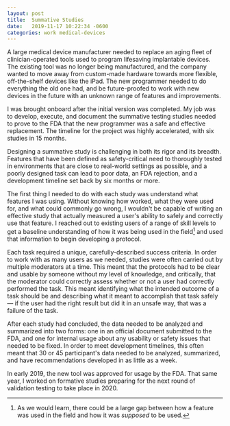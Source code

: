 ```yaml
---
layout: post
title:	Summative Studies
date:   2019-11-17 10:22:34 -0600
categories: work medical-devices
---
```


A large medical device manufacturer needed to replace an aging fleet of clinician-operated tools used to program lifesaving implantable devices. The existing tool was no longer being manufactured, and the company wanted to move away from custom-made hardware towards more flexible, off-the-shelf devices like the iPad. The new programmer needed to do everything the old one had, and be future-proofed to work with new devices in the future with an unknown range of features and improvements.

I was brought onboard after the initial version was completed. My job was to develop, execute, and document the summative testing studies needed to prove to the FDA that the new programmer was a safe and effective replacement. The timeline for the project was highly accelerated, with six studies in 15 months.

Designing a summative study is challenging in both its rigor and its breadth. Features that have been defined as safety-critical need to thoroughly tested in environments that are close to real-world settings as possible, and a poorly designed task can lead to poor data, an FDA rejection, and a development timeline set back by six months or more. 

The first thing I needed to do with each study was understand what features I was using. Without knowing how worked, what they were used for, and what could commonly go wrong, I wouldn't be capable of writing an effective study that actually measured a user's ability to safely and correctly use that feature. I reached out to existing users of a range of skill levels to get a baseline understanding of how it was being used in the field[^field_use] and used that information to begin developing a protocol.

Each task required a unique, carefully-described success criteria. In order to work with as many users as we needed, studies were often carried out by multiple moderators at a time. This meant that the protocols had to be clear and usable by someone without my level of knowledge, and critically, that the moderator could correctly assess whether or not a user had correctly performed the task. This meant identifying what the intended outcome of a task should be and describing what it meant to accomplish that task safely — if the user had the right result but did it in an unsafe way, that was a failure of the task.

After each study had concluded, the data needed to be analyzed and summarized into two forms: one in an official document submitted to the FDA, and one for internal usage about any usability or safety issues that needed to be fixed. In order to meet development timelines, this often meant that 30 or 45 participant's data needed to be analyzed, summarized, and have recommendations developed in as little as a week.

In early 2019, the new tool was approved for usage by the FDA. That same year, I worked on formative studies preparing for the next round of validation testing to take place in 2020.

[^field_use]: As we would learn, there could be a large gap between how a feature was used in the field and how it was _supposed_ to be used.